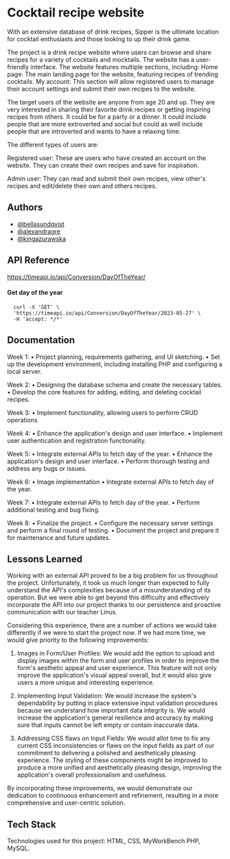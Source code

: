 # Cocktail recipe website

With an extensive database of drink recipes, Sipper is the ultimate location for cocktail enthusiasts and those looking to up their drink game. 

The project is a drink recipe website where users can browse and share recipes for a variety of cocktails and mocktails. The website has a user-friendly interface.
The website features multiple sections, including:
Home page: The main landing page for the website, featuring recipes of trending cocktails. 
My account: This section will allow registered users to manage their account settings and submit their own recipes to the website. 

The target users of the website are anyone from age 20 and up. They are very interested in sharing their favorite drink recipes or getting inspiring recipes from others. It could be for a party or a dinner. It could include people that are more extroverted and social but could as well include people that are introverted and wants to have a relaxing time. 

The different types of users are: 

Registered user: These are users who have created an account on the website. They can create their own recipes and save for inspiration. 

Admin user: They can read and submit their own recipes, view other's recipes and edit/delete their own and others recipes.

## Authors

- [@bellasundqvist](https://github.com/bellasundqvist)
- [@alexandragre](https://github.com/alexandragre)
- [@kingazurawska](https://github.com/kingazurawska)


## API Reference

https://timeapi.io/api/Conversion/DayOfTheYear/


#### Get day of the year

```http
  curl -X 'GET' \
  'https://timeapi.io/api/Conversion/DayOfTheYear/2023-05-27' \
  -H 'accept: */*'
```


## Documentation

Week 1:
•	Project planning, requirements gathering, and UI sketching.
•	Set up the development environment, including installing PHP and configuring a local server.

Week 2:
•	Designing the database schema and create the necessary tables.
•	Develop the core features for adding, editing, and deleting cocktail recipes.

Week 3:
•	Implement functionality, allowing users to perform CRUD operations

Week 4:
•	Enhance the application's design and user interface.
•	Implement user authentication and registration functionality.

Week 5:
•	Integrate external APIs to fetch day of the year.
•	Enhance the application's design and user interface.
•	Perform thorough testing and address any bugs or issues.

Week 6:
•	Image implementation
•	Integrate external APIs to fetch day of the year.

Week 7:
•	Integrate external APIs to fetch day of the year.
•	Perform additional testing and bug fixing.

Week 8:
•	Finalize the project.
•	Configure the necessary server settings and perform a final round of testing.
•	Document the project and prepare it for maintenance and future updates.


## Lessons Learned

Working with an external API proved to be a big problem for us throughout the project. Unfortunately, it took us much longer than expected to fully understand the API's complexities because of a misunderstanding of its operation. But we were able to get beyond this difficulty and effectively incorporate the API into our project thanks to our persistence and proactive communication with our teacher Linus.

Considering this experience, there are a number of actions we would take differently if we were to start the project now. If we had more time, we would give priority to the following improvements:

1. Images in Form/User Profiles: We would add the option to upload and display images within the form and user profiles in order to improve the form's aesthetic appeal and user experience. This feature will not only improve the application's visual appeal overall, but it would also give users a more unique and interesting experience.

2. Implementing Input Validation: We would increase the system's dependability by putting in place extensive input validation procedures because we understand how important data integrity is. We would increase the application's general resilience and accuracy by making sure that inputs cannot be left empty or contain inaccurate data.

3. Addressing CSS flaws on Input Fields: We would allot time to fix any current CSS inconsistencies or flaws on the input fields as part of our commitment to delivering a polished and aesthetically pleasing experience. The styling of these components might be improved to produce a more unified and aesthetically pleasing design, improving the application's overall professionalism and usefulness.

By incorporating these improvements, we would demonstrate our dedication to continuous enhancement and refinement, resulting in a more comprehensive and user-centric solution.


## Tech Stack
Technologies used for this project: HTML, CSS, MyWorkBench PHP, MySQL.